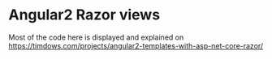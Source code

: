 # Angular2 Razor views

Most of the code here is displayed and explained on https://timdows.com/projects/angular2-templates-with-asp-net-core-razor/